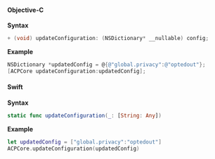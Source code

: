 #### Objective-C

**Syntax**

```objectivec
+ (void) updateConfiguration: (NSDictionary* __nullable) config;
```

**Example**

```objectivec
NSDictionary *updatedConfig = @{@"global.privacy":@"optedout"};
[ACPCore updateConfiguration:updatedConfig];
```

#### Swift

**Syntax**

```swift
static func updateConfiguration(_: [String: Any])
```

**Example**

```swift
let updatedConfig = ["global.privacy":"optedout"]
ACPCore.updateConfiguration(updatedConfig)
```